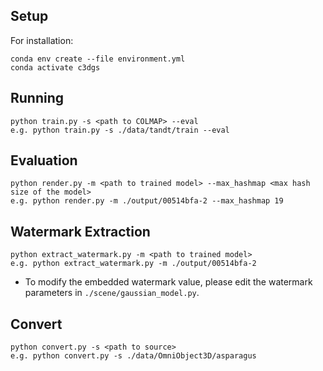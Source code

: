 ## Setup

For installation:
```shell
conda env create --file environment.yml
conda activate c3dgs
```

## Running

```shell
python train.py -s <path to COLMAP> --eval
e.g. python train.py -s ./data/tandt/train --eval
```

## Evaluation
```shell
python render.py -m <path to trained model> --max_hashmap <max hash size of the model>
e.g. python render.py -m ./output/00514bfa-2 --max_hashmap 19
```

## Watermark Extraction
```shell
python extract_watermark.py -m <path to trained model>
e.g. python extract_watermark.py -m ./output/00514bfa-2
```
* To modify the embedded watermark value, please edit the watermark parameters in `./scene/gaussian_model.py`.

## Convert
```shell
python convert.py -s <path to source>
e.g. python convert.py -s ./data/OmniObject3D/asparagus
```
